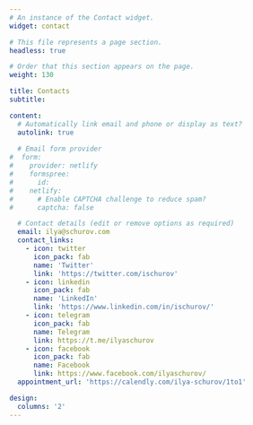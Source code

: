 ```yaml
---
# An instance of the Contact widget.
widget: contact

# This file represents a page section.
headless: true

# Order that this section appears on the page.
weight: 130

title: Contacts
subtitle:

content:
  # Automatically link email and phone or display as text?
  autolink: true
  
  # Email form provider
#  form:
#    provider: netlify
#    formspree:
#      id:
#    netlify:
#      # Enable CAPTCHA challenge to reduce spam?
#      captcha: false

  # Contact details (edit or remove options as required)
  email: ilya@schurov.com
  contact_links:
    - icon: twitter
      icon_pack: fab
      name: 'Twitter'
      link: 'https://twitter.com/ischurov'
    - icon: linkedin
      icon_pack: fab
      name: 'LinkedIn'
      link: 'https://www.linkedin.com/in/ischurov/'
    - icon: telegram
      icon_pack: fab
      name: Telegram
      link: https://t.me/ilyaschurov
    - icon: facebook
      icon_pack: fab
      name: Facebook
      link: https://www.facebook.com/ilyaschurov/
  appointment_url: 'https://calendly.com/ilya-schurov/1to1'

design:
  columns: '2'
---
```

